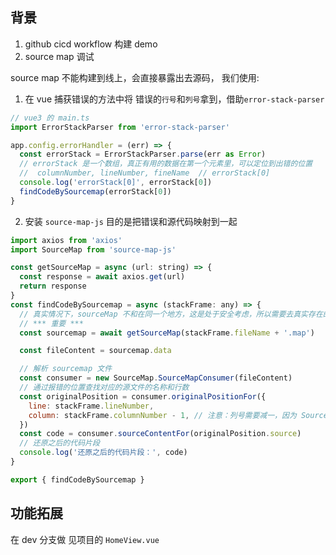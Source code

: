 ## 背景

1. github cicd workflow 构建 demo
2. source map 调试

source map 不能构建到线上，会直接暴露出去源码，
我们使用:

1. 在 vue 捕获错误的方法中将 错误的`行号`和`列号`拿到，借助`error-stack-parser`

```js
// vue3 的 main.ts
import ErrorStackParser from 'error-stack-parser'

app.config.errorHandler = (err) => {
  const errorStack = ErrorStackParser.parse(err as Error)
  // errorStack 是一个数组，真正有用的数据在第一个元素里，可以定位到出错的位置
  //  columnNumber, lineNumber, fineName  // errorStack[0]
  console.log('errorStack[0]', errorStack[0])
  findCodeBySourcemap(errorStack[0])
}
```

2. 安装 `source-map-js` 目的是把错误和源代码映射到一起

```js
import axios from 'axios'
import SourceMap from 'source-map-js'

const getSourceMap = async (url: string) => {
  const response = await axios.get(url)
  return response
}
const findCodeBySourcemap = async (stackFrame: any) => {
  // 真实情况下，sourceMap 不和在同一个地方，这是处于安全考虑，所以需要去真实存在的服务器上获取，这里为了演示，就直接放在本地了
  // *** 重要 ***
  const sourcemap = await getSourceMap(stackFrame.fileName + '.map')

  const fileContent = sourcemap.data

  // 解析 sourcemap 文件
  const consumer = new SourceMap.SourceMapConsumer(fileContent)
  // 通过报错的位置查找对应的源文件的名称和行数
  const originalPosition = consumer.originalPositionFor({
    line: stackFrame.lineNumber,
    column: stackFrame.columnNumber - 1, // 注意：列号需要减一，因为 SourceMap 的列号是0开始的
  })
  const code = consumer.sourceContentFor(originalPosition.source)
  // 还原之后的代码片段
  console.log('还原之后的代码片段：', code)
}

export { findCodeBySourcemap }
```

## 功能拓展

在 dev 分支做
见项目的 `HomeView.vue`

